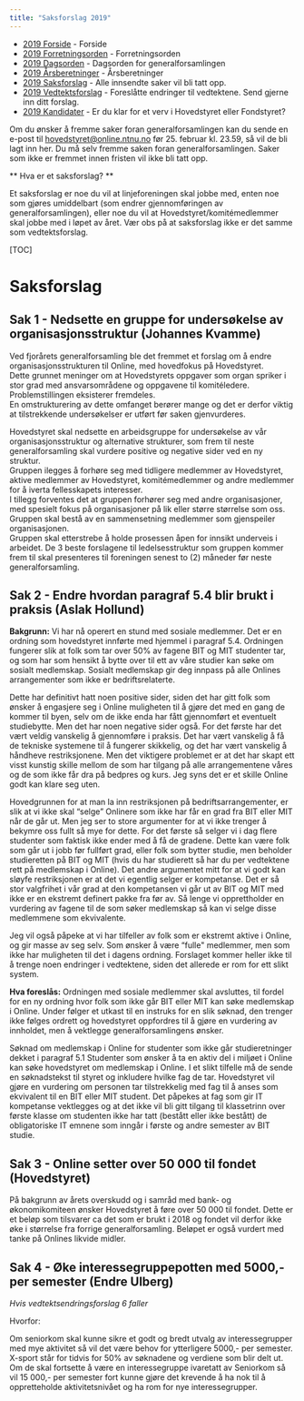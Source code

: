 ```yaml
---
title: "Saksforslag 2019"
---
```


* [2019 Forside](/wiki/online/generalforsamlingen/genfors2019)   - Forside
* [2019 Forretningsorden](/wiki/online/generalforsamlingen/genfors2019/forretningsorden) - Forretningsorden
* [2019 Dagsorden](/wiki/online/generalforsamlingen/genfors2019/dagsorden) - Dagsorden for generalforsamlingen
* [2019 Årsberetninger](/wiki/online/generalforsamlingen/genfors2019/aarsberetninger) - Årsberetninger
* [2019 Saksforslag](/wiki/online/generalforsamlingen/genfors2019/saksforslag) - Alle innsendte saker vil bli tatt opp.
* [2019 Vedtektsforslag](/wiki/online/generalforsamlingen/genfors2019/vedtekstforslag) - Foreslåtte endringer til vedtektene. Send gjerne inn ditt forslag.
* [2019 Kandidater](/wiki/online/generalforsamlingen/genfors2019/valg) - Er du klar for et verv i Hovedstyret eller Fondstyret?

Om du ønsker å fremme saker foran generalforsamlingen kan du sende en e-post til hovedstyret@online.ntnu.no før 25. februar kl. 23.59, så vil de bli lagt inn her. Du må selv fremme saken foran generalforsamlingen. Saker som ikke er fremmet innen fristen vil ikke bli tatt opp. 

** Hva er et saksforslag? **

Et saksforslag er noe du vil at linjeforeningen skal jobbe med, enten noe som gjøres umiddelbart (som endrer gjennomføringen av generalforsamlingen), eller noe du vil at Hovedstyret/komitémedlemmer skal jobbe med i løpet av året. Vær obs på at saksforslag ikke er det samme som vedtektsforslag.

[TOC]

# Saksforslag  
  
## Sak 1 - Nedsette en gruppe for undersøkelse av organisasjonsstruktur (Johannes Kvamme)  

Ved fjorårets generalforsamling ble det fremmet et forslag om å endre organisasjonsstrukturen til Online, med hovedfokus på Hovedstyret.  
Dette grunnet meninger om at Hovedstyrets oppgaver som organ spriker i stor grad med ansvarsområdene og oppgavene til komitéledere.  
Problemstillingen eksisterer fremdeles.  
En omstrukturering av dette omfanget berører mange og det er derfor viktig at tilstrekkende undersøkelser er utført før saken gjenvurderes.

Hovedstyret skal nedsette en arbeidsgruppe for undersøkelse av vår organisasjonsstruktur og alternative strukturer, som frem til neste generalforsamling skal vurdere  positive og negative sider ved en ny struktur.  
Gruppen ilegges å forhøre seg med tidligere medlemmer av Hovedstyret, aktive medlemmer av Hovedstyret, komitémedlemmer og andre medlemmer for å iverta fellesskapets interesser.  
I tillegg forventes det at gruppen forhører seg med andre organisasjoner, med spesielt fokus på organisasjoner på lik eller større størrelse som oss.
Gruppen skal bestå av en sammensetning medlemmer som gjenspeiler organisasjonen.  
Gruppen skal etterstrebe å holde prosessen åpen for innsikt underveis i arbeidet.
De 3 beste forslagene til ledelsesstruktur som gruppen kommer frem til skal presenteres til foreningen senest to (2) måneder før neste generalforsamling.   

## Sak 2 - Endre hvordan paragraf 5.4 blir brukt i praksis (Aslak Hollund)
**Bakgrunn:** Vi har nå operert en stund med sosiale medlemmer. Det er en ordning som hovedstyret innførte med hjemmel i paragraf 5.4. Ordningen fungerer slik at folk som tar over 50% av fagene BIT og MIT studenter tar, og som har som hensikt å bytte over til ett av våre studier kan søke om sosialt medlemskap. Sosialt medlemskap gir deg innpass på alle Onlines arrangementer som ikke er bedriftsrelaterte.

Dette har definitivt hatt noen positive sider, siden det har gitt folk som ønsker å engasjere seg i Online muligheten til å gjøre det med en gang de kommer til byen, selv om de ikke enda har fått gjennomført et eventuelt studiebytte. Men det har noen negative sider også. For det første har det vært veldig vanskelig å gjennomføre i praksis. Det har vært vanskelig å få de tekniske systemene til å fungerer skikkelig, og det har vært vanskelig å håndheve restriksjonene. Men det viktigere problemet er at det har skapt ett visst kunstig skille mellom de som har tilgang på alle arrangementene våres og de som ikke får dra på bedpres og kurs. Jeg syns det er et skille Online godt kan klare seg uten. 

Hovedgrunnen for at man la inn restriksjonen på bedriftsarrangementer, er slik at vi ikke skal “selge” Onlinere som ikke har får en grad fra BIT eller MIT når de går ut. Men jeg ser to store argumenter for at vi ikke trenger å bekymre oss fullt så mye for dette. For det første så selger vi i dag flere studenter som faktisk ikke ender med å få de gradene. Dette kan være folk som går ut i jobb før fullført grad, eller folk som bytter studie, men beholder studieretten på BIT og MIT (hvis du har studierett så har du per vedtektene rett på medlemskap i Online). Det andre argumentet mitt for at vi godt kan sløyfe restriksjonen er at det vi egentlig selger er kompetanse. Det er så stor valgfrihet i vår grad at den kompetansen vi går ut av BIT og MIT med ikke er en ekstremt definert pakke fra før av. Så lenge vi opprettholder en vurdering av fagene til de som søker medlemskap så kan vi selge disse medlemmene som ekvivalente. 

Jeg vil også påpeke at vi har tilfeller av folk som er ekstremt aktive i Online, og gir masse av seg selv. Som ønsker å være “fulle" medlemmer, men som ikke har muligheten til det i dagens ordning. Forslaget kommer heller ikke til å trenge noen endringer i vedtektene, siden det allerede er rom for ett slikt system.

**Hva foreslås:** Ordningen med sosiale medlemmer skal avsluttes, til fordel for en ny ordning hvor folk som ikke går BIT eller MIT kan søke medlemskap i Online. Under følger et utkast til en instruks for en slik søknad, den trenger ikke følges ordrett og hovedstyret oppfordres til å gjøre en vurdering av innholdet, men å vektlegge generalforsamlingens ønsker. 

Søknad om medlemskap i Online for studenter som ikke går studieretninger dekket i paragraf 5.1
Studenter som ønsker å ta en aktiv del i miljøet i Online kan søke hovedstyret om medlemskap i Online. I et slikt tilfelle må de sende en søknadstekst til styret og inkludere hvilke fag de tar. Hovedstyret vil gjøre en vurdering om personen tar tilstrekkelig med fag til å anses som ekvivalent til en BIT eller MIT student. Det påpekes at fag som gir IT kompetanse vektlegges og at det ikke vil bli gitt tilgang til klassetrinn over første klasse om studenten ikke har tatt (bestått eller ikke bestått) de obligatoriske IT emnene som inngår i første og andre semester av BIT studie. 


## Sak 3 - Online setter over 50 000 til fondet (Hovedstyret)

På bakgrunn av årets overskudd og i samråd med bank- og økonomikomiteen ønsker Hovedstyret å føre over 50 000 til fondet. Dette er et beløp som tilsvarer ca det som er brukt i 2018 og fondet vil derfor ikke øke i størrelse fra forrige generalforsamling. Beløpet er også vurdert med tanke på Onlines likvide midler.

## Sak 4 - Øke interessegruppepotten med 5000,- per semester (Endre Ulberg)

*Hvis vedtektsendringsforslag 6 faller*

Hvorfor: 

Om seniorkom skal kunne sikre et godt og bredt utvalg av interessegrupper med mye aktivitet så vil det være behov for ytterligere 5000,- per semester. X-sport står for tidvis for 50% av søknadene og verdiene som blir delt ut. Om de skal fortsette å være en interessegruppe ivaretatt av Seniorkom så vil 15 000,- per semester fort kunne gjøre det krevende å ha nok til å oppretteholde aktivitetsnivået og ha rom for nye interessegrupper.